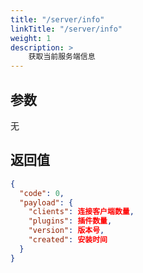 ```yaml
---
title: "/server/info"
linkTitle: "/server/info"
weight: 1
description: >
    获取当前服务端信息
---
```


## 参数

无

## 返回值

```json
{
  "code": 0,
  "payload": {
    "clients": 连接客户端数量,
    "plugins": 插件数量,
    "version": 版本号,
    "created": 安装时间
  }
}
```
